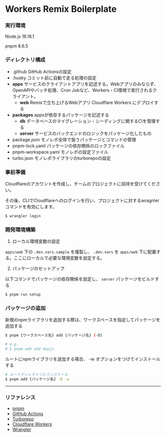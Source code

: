 # Workers Remix Boilerplate

### 実行環境

Node.js 18.16.1

pnpm 8.6.5

### ディレクトリ構成

- .github GitHub Actionsの設定
- .husky コミット前に自動で走る処理の設定
- **apps** サービスのクライアントアプリを記述する。Webアプリのみならず、OpenAPIやバッチ処理、Cron Jobなど、Workers・CI環境で実行されるクライアント。
  - **web** Remixで立ち上げるWebアプリ Cloudflare Workers にデプロイする
- **packages** appsが依存するパッケージを記述する
  - **db** データベースのマイグレーション・シーディングに関するCIを管理する
  - **server** サービスのバックエンドのロジックをパッケージ化したもの
- package.json モノレポ全体で扱うパッケージとコマンドの管理
- pnpm-lock.yaml パッケージの依存関係のロックファイル
- pnpm-workspace.yaml モノレポの設定ファイル
- turbo.json モノレポライブラリのturborepoの設定

### 事前準備

Cloudflareのアカウントを作成し、チームのプロジェクトに招待を受けてください。

その後、CLIでCloudflareへのログインを行い、プロジェクトに対するwragnlerコマンドを有効にします。

```bash
$ wrangler login
```

### 開発環境構築

1. ローカル環境変数の設定

`apps/web` 下の `.dev.vars.sample` を複製し、 `.dev.vars` を `apps/web` 下に配置する。ここにローカルで必要な環境変数を設定する。

2. パッケージのセットアップ

以下コマンドでパッケージの依存関係を設定し、 `server` パッケージをビルドする

```bash
$ pnpm run setup
```

### パッケージの追加

新規のnpmライブラリを追加する際は、ワークスペースを指定してパッケージを追加する

```bash
$ pnpm {ワークスペース名} add {パッケージ名} (-D)

# e.g.
# $ pnpm web add dayjs
```

ルートにnpmライブラリを追加する場合、 -w オプションをつけてインストールする

```bash
# ルートディレクトリにインストール
$ pnpm add {パッケージ名} -D -w
```

---

### リファレンス

- [pnpm](https://pnpm.io/ja/motivation)
- [GitHub Actions](https://docs.github.com/ja/actions)
- [Turborepo](https://turbo.build/)
- [Cloudflare Workers](https://developers.cloudflare.com/workers/)
- [Wrangler](https://developers.cloudflare.com/workers/wrangler/)
